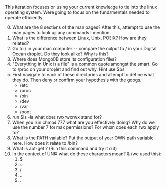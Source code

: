 This iteration focuses on using your current knowledge to tie into the linux operating system.
Were going to focus on the fundamentals needed to operate efficiently.

0. What are the 8 sections of the man pages? After this, attempt to use the man pages to  look up any commands I mention.
1. What is the difference between Linux, Unix, POSIX? How are they related?
2. Go to / in your mac computer -- compare the output to / in your Digital Ocean droplet. Do they look alike? Why is this?
3. Where does MongoDB store its configuration files? 
4. "Everything in Unix is a file" is a common quote amongst the smart. Go to /proc on your droplet and find out why. Hint use $ps
5. First navigate to each of these directories and attempt to define what they do. Then deny or confirm your hypothesis with the googs.:
    * /etc
    * /proc
    * /bin
    * /dev
    * /var
    * /boot
6. run $ls -la what does rwxrwxrwx stand for?
7. When you run chmod 777 what are you effectively doing? Why do we use the number 7 for max permissions? For whom does each rwx apply to?
8. What is the PATH variable? Put the output of your OWN path variable here. How does it relate to /bin?
9. What is apt-get ? (Run this command and try it out)
10. in the context of UNIX what do these characters mean? & (we used this):
    1. $
    2. ~
    3. /
    4. ..
    5. .


